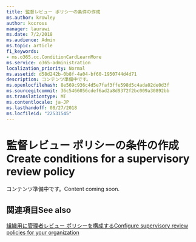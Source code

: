 ```yaml
---
title: 監督レビュー ポリシーの条件の作成
ms.author: krowley
author: kccross
manager: laurawi
ms.date: 7/2/2018
ms.audience: Admin
ms.topic: article
f1_keywords:
- ms.o365.cc.ConditionCardLearnMore
ms.service: o365-administration
localization_priority: Normal
ms.assetid: d58d242b-0b8f-4a04-bf60-1950744d4d71
description: コンテンツ準備中です。
ms.openlocfilehash: 8e569c936c4d5e7faf3ffe598d5c4ada02de0d3f
ms.sourcegitcommit: 36c5466056cdef6ad2a8d9372f2bc009a30892bb
ms.translationtype: MT
ms.contentlocale: ja-JP
ms.lasthandoff: 08/27/2018
ms.locfileid: "22531545"
---
```

# <a name="create-conditions-for-a-supervisory-review-policy"></a><span data-ttu-id="43fcb-103">監督レビュー ポリシーの条件の作成</span><span class="sxs-lookup"><span data-stu-id="43fcb-103">Create conditions for a supervisory review policy</span></span>

<span data-ttu-id="43fcb-104">コンテンツ準備中です。</span><span class="sxs-lookup"><span data-stu-id="43fcb-104">Content coming soon.</span></span>
  
## <a name="see-also"></a><span data-ttu-id="43fcb-105">関連項目</span><span class="sxs-lookup"><span data-stu-id="43fcb-105">See also</span></span>

[<span data-ttu-id="43fcb-106">組織用に管理者レビュー ポリシーを構成する</span><span class="sxs-lookup"><span data-stu-id="43fcb-106">Configure supervisory review policies for your organization</span></span>](configure-supervision-policies.md)

